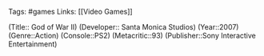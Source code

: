 Tags: #games
Links: [[Video Games]]

(Title:: God of War II)
(Developer:: Santa Monica Studios)
(Year::2007)
(Genre::Action)
(Console::PS2)
(Metacritic::93)
(Publisher::Sony Interactive Entertainment)







